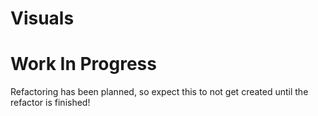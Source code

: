# Visuals

# Work In Progress

Refactoring has been planned, so expect this to not get created until the refactor is finished!